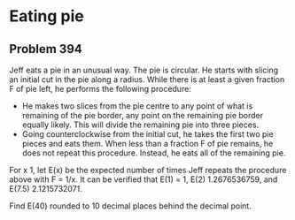 #  Eating pie
## Problem 394



Jeff eats a pie in an unusual way.
The pie is circular. He starts with slicing an initial cut in the pie along a radius.
While there is at least a given fraction F of pie left, he performs the following procedure:
- He makes two slices from the pie centre to any point of what is remaining of the pie border, any point on the remaining pie border equally likely. This will divide the remaining pie into three pieces. 
- Going counterclockwise from the initial cut, he takes the first two pie pieces and eats them.
When less than a fraction F of pie remains, he does not repeat this procedure. Instead, he eats all of the remaining pie.






For x  1, let E(x) be the expected number of times Jeff repeats the procedure above with F = 1/x.
It can be verified that  E(1) = 1, E(2)  1.2676536759, and E(7.5)  2.1215732071.


Find E(40) rounded to 10 decimal places behind the decimal point.





